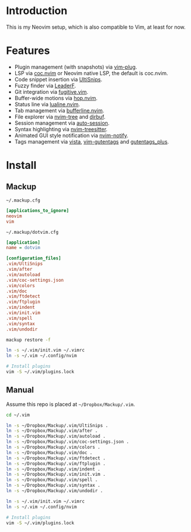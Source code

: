 # Introduction

This is my Neovim setup, which is also compatible to Vim, at least for now.

# Features

- Plugin management (with snapshots) via [vim-plug](https://github.com/junegunn/vim-plug).
- LSP via [coc.nvim](https://github.com/neoclide/coc.nvim) or Neovim native LSP, the default is coc.nvim.
- Code snippet insertion via [UltiSnips](https://github.com/SirVer/ultisnips).
- Fuzzy finder via [LeaderF](https://github.com/Yggdroot/LeaderF).
- Git integration via [fugitive.vim](https://github.com/tpope/vim-fugitive).
- Buffer-wide motions via [hop.nvim](https://github.com/phaazon/hop.nvim).
- Status line via [lualine.nvim](https://github.com/nvim-lualine/lualine.nvim).
- Tab management via [bufferline.nvim](https://github.com/akinsho/bufferline.nvim).
- File explorer via [nvim-tree](https://github.com/kyazdani42/nvim-tree.lua) and [dirbuf](https://github.com/elihunter173/dirbuf.nvim).
- Session management via [auto-session](https://github.com/rmagatti/auto-session).
- Syntax highlighting via [nvim-treesitter](https://github.com/nvim-treesitter/nvim-treesitter).
- Animated GUI style notification via [nvim-notify](https://github.com/rcarriga/nvim-notify).
- Tags management via [vista](https://github.com/liuchengxu/vista.vim), [vim-gutentags](https://github.com/ludovicchabant/vim-gutentags) and [gutentags_plus](https://github.com/skywind3000/gutentags_plus).

# Install

## Mackup

`~/.mackup.cfg`

```ini
[applications_to_ignore]
neovim
vim
```

`~/.mackup/dotvim.cfg`

```ini
[application]
name = dotvim

[configuration_files]
.vim/UltiSnips
.vim/after
.vim/autoload
.vim/coc-settings.json
.vim/colors
.vim/doc
.vim/ftdetect
.vim/ftplugin
.vim/indent
.vim/init.vim
.vim/spell
.vim/syntax
.vim/undodir
```

```bash
mackup restore -f

ln -s ~/.vim/init.vim ~/.vimrc
ln -s ~/.vim ~/.config/nvim

# Install plugins
vim -S ~/.vim/plugins.lock
```

## Manual

Assume this repo is placed at `~/Dropbox/Mackup/.vim`.

```bash
cd ~/.vim

ln -s ~/Dropbox/Mackup/.vim/UltiSnips .
ln -s ~/Dropbox/Mackup/.vim/after .
ln -s ~/Dropbox/Mackup/.vim/autoload .
ln -s ~/Dropbox/Mackup/.vim/coc-settings.json .
ln -s ~/Dropbox/Mackup/.vim/colors .
ln -s ~/Dropbox/Mackup/.vim/doc .
ln -s ~/Dropbox/Mackup/.vim/ftdetect .
ln -s ~/Dropbox/Mackup/.vim/ftplugin .
ln -s ~/Dropbox/Mackup/.vim/indent .
ln -s ~/Dropbox/Mackup/.vim/init.vim .
ln -s ~/Dropbox/Mackup/.vim/spell .
ln -s ~/Dropbox/Mackup/.vim/syntax .
ln -s ~/Dropbox/Mackup/.vim/undodir .

ln -s ~/.vim/init.vim ~/.vimrc
ln -s ~/.vim ~/.config/nvim

# Install plugins
vim -S ~/.vim/plugins.lock
```
